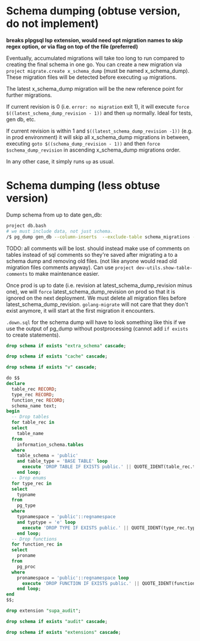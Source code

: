 # Schema dumping (obtuse version, do not implement)

**breaks plpgsql lsp extension, would need opt migration names to skip regex option,
or via flag on top of the file (preferred)**

Eventually, accumulated migrations will take too long to run compared to
creating the final schema in one go.
You can create a new migration via `project migrate.create x_schema_dump` (must be named
x_schema_dump).
These migration files will be detected before executing `up` migrations.

The latest x_schema_dump migration will be the new reference point for further
migrations.

If current revision is 0 (i.e. `error: no migration` exit 1),
it will execute `force $((latest_schema_dump_revision - 1))`
and then `up` normally. Ideal for tests, gen db, etc.

If current revision is within 1 and `$((latest_schema_dump_revision -1))` (e.g.
in prod environment)
it will skip all x_schema_dump migrations in between, executing
`goto $((schema_dump_revision - 1))` and then `force $schema_dump_revision` in ascending x_schema_dump
migrations order.

In any other case, it simply runs `up` as usual.


# Schema dumping (less obtuse version)

Dump schema from up to date gen_db:

```bash
project db.bash
# we must include data, not just schema.
/$ pg_dump gen_db --column-inserts  --exclude-table schema_migrations --exclude-table schema_post_migrations  > /var/lib/postgresql/dump.sql
```

TODO: all comments will be lost. should instead make use of comments on tables
instead of sql comments so they're saved after migrating a to a schema dump
and removing old files. (not like anyone would read old migration files comments
anyway). Can use `project dev-utils.show-table-comments` to make maintenance easier.

Once prod is up to date (i.e. revision at latest_schema_dump_revision minus
one),
we will `force` latest_schema_dump_revision on prod so that it is ignored on the
next deployment.
We must delete all migration files before latest_schema_dump_revision.
`golang-migrate` will not care that they don't exist anymore, it will start at the
first migration it encounters.

`.down.sql` for the schema dump will have to look something like this if we use
the output of pg_dump without postprocessing (cannot add `if exists` to create
statements).

```sql
drop schema if exists "extra_schema" cascade;

drop schema if exists "cache" cascade;

drop schema if exists "v" cascade;

do $$
declare
  table_rec RECORD;
  type_rec RECORD;
  function_rec RECORD;
  schema_name text;
begin
  -- Drop tables
  for table_rec in
  select
    table_name
  from
    information_schema.tables
  where
    table_schema = 'public'
    and table_type = 'BASE TABLE' loop
      execute 'DROP TABLE IF EXISTS public.' || QUOTE_IDENT(table_rec.table_name) || ' CASCADE';
    end loop;
  -- Drop enums
  for type_rec in
  select
    typname
  from
    pg_type
  where
    typnamespace = 'public'::regnamespace
    and typtype = 'e' loop
      execute 'DROP TYPE IF EXISTS public.' || QUOTE_IDENT(type_rec.typname) || ' CASCADE';
    end loop;
  -- Drop functions
  for function_rec in
  select
    proname
  from
    pg_proc
  where
    pronamespace = 'public'::regnamespace loop
      execute 'DROP FUNCTION IF EXISTS public.' || QUOTE_IDENT(function_rec.proname) || ' CASCADE';
    end loop;
end
$$;

drop extension "supa_audit";

drop schema if exists "audit" cascade;

drop schema if exists "extensions" cascade;

```
